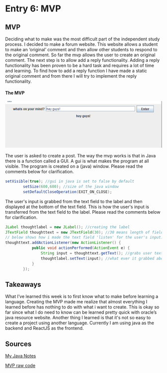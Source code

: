 # Entry 6: MVP

## MVP
Deciding what to make was the most difficult part of the independent study process. I decided to make a forum website. This website allows a student to make an ‘original’ comment and then allow other students to respond to the original comment. So far the mvp allows the user to create an original comment. The next step is to allow add a reply functionality. Adding a reply functionality has been proven to be a hard task and requires a lot of time and learning. To find how to add a reply function I have made a static original comment and from there I will try to implement the reply functionality. 


#### The MVP

<img src="../images/hstatboard.png"/>

The user is asked to create a post. The way the mvp works is that in Java there is a function called a GUI. A gui is what makes the program at all visible. The program is created on a (java) window. Please read the comments below for clarification.

```java 
setVisible(true); //gui in java is set to false by default
		setSize(600,600); //size of the java window
		setDefaultCloseOperation(EXIT_ON_CLOSE); 

```

The user's input is grabbed from the text field to the label and then displayed at the bottom of the text field. This is how the user's input is transferred from the text field to the label. Please read the comments below for clarification.

```java
JLabel thoughtlabel = new JLabel();	//creating the label
JTextField thoughttext = new JTextField(30); //30 means length of field horizontally
// below shows how i made the text field 'listen' for the user's input.
thoughttext.addActionListener(new ActionListener() {
			public void actionPerformed(ActionEvent e) {
				String input = thoughttext.getText(); //grabs user text
				thoughtlabel.setText(input); //what ever it grabbed above is then set to the variable, thoughtlabel
			}
		});
```

## Takeaways 
What I’ve learned this week is to first know what to make before learning a language. Creating the MVP made me realize that almost everything I learned before has nothing to do with what i want to create. This is okay so far since what I do need to know can be learned pretty quick with oracle’s java resource website. Another thing I learned is that it's not so easy to create a project using another language. Currently I am using java as the backend and ReactJS as the frontend.

## Sources
[My Java Notes](https://docs.google.com/document/d/1kXbbE5X1wKu6clxek9bhsIswk4Cn--1wByHSp3vstBI/edit?usp=sharing)

[MVP raw code](http://txt.do/dfo0p)
